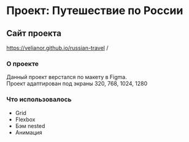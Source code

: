 # Проект: Путешествие по России

## Сайт проекта
https://velianor.github.io/russian-travel /

### О проекте
Данный проект верстался по макету в Figma.   
Проект адаптирован под экраны 320, 768, 1024, 1280

### Что использовалось
* Grid
* Flexbox
* Бэм nested
* Анимация

